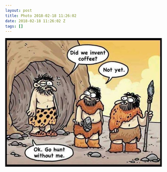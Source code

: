 ```yaml
---
layout: post
title: Photo 2018-02-18 11:26:02
date: 2018-02-18 11:26:02 Z
tags: []
---
```

![](/media/2018/02/171010824929.jpg)
